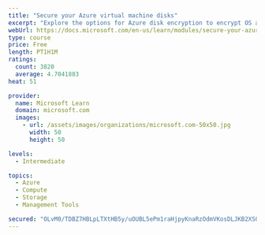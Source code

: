```yaml
---
title: "Secure your Azure virtual machine disks"
excerpt: "Explore the options for Azure disk encryption to encrypt OS and data disks on existing and new virtual machines."
webUrl: https://docs.microsoft.com/en-us/learn/modules/secure-your-azure-virtual-machine-disks/
type: course
price: Free
length: PT1H1M
ratings:
  count: 3820
  average: 4.7041883
heat: 51

provider:
  name: Microsoft Learn
  domain: microsoft.com
  images:
    - url: /assets/images/organizations/microsoft.com-50x50.jpg
      width: 50
      height: 50

levels:
  - Intermediate

topics:
  - Azure
  - Compute
  - Storage
  - Management Tools

secured: "OLvM0/TDBZ7HBLpLTXtHB5y/uOUBL5ePm1raHjpyKnaRzOdmVKosDLJKB2XSQuJuTAKoLgvmzNzjfawekF+/Ug/hQflpVli1ryF+ePPyv79Af0FLRLXg9c5oSwFeKSnhGVOHZO0i5K8Z/QtJ9ZrotDmtKtraXq2lYXo0AWxtTYa2WlW38bsQMe0vYEFx2v+BdLQDXklMbEw8CS06p0gnGtrfhZpVj7HiVeLjhPV0SCIWUV9BA9qlHFcX7y2meItUtCyZW/GGDnfGveXIFoFPl4AkI0c/rLQEMi6n+1V1Ms+mJL7UMLvtNZZroHYAxvUV0aXDCeFkL+Q0svi2HviIGYar2YIgQOEXAXbFoSdgsLqYgOifaruy5PP41QNiS0lh+PvLzDlUq6evtv3NsJzrM8vnkWO47ASbKVBEi4T9mhA=;KzNIk0Eay86wkYcf3xCe2Q=="
---
```



